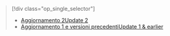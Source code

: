 > [!div class="op_single_selector"]
> * [<span data-ttu-id="d77c2-101">Aggiornamento 2</span><span class="sxs-lookup"><span data-stu-id="d77c2-101">Update 2</span></span>](../articles/storsimple/storsimple-manage-backup-policies-u2.md)
> * [<span data-ttu-id="d77c2-102">Aggiornamento 1 e versioni precedenti</span><span class="sxs-lookup"><span data-stu-id="d77c2-102">Update 1 & earlier</span></span>](../articles/storsimple/storsimple-manage-backup-policies.md)
> 
> 


